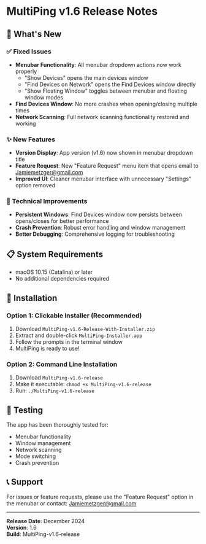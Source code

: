 # MultiPing v1.6 Release Notes

## 🎉 What's New

### ✅ Fixed Issues
- **Menubar Functionality**: All menubar dropdown actions now work properly
  - "Show Devices" opens the main devices window
  - "Find Devices on Network" opens the Find Devices window directly
  - "Show Floating Window" toggles between menubar and floating window modes
- **Find Devices Window**: No more crashes when opening/closing multiple times
- **Network Scanning**: Full network scanning functionality restored and working

### ✨ New Features
- **Version Display**: App version (v1.6) now shown in menubar dropdown title
- **Feature Request**: New "Feature Request" menu item that opens email to Jamiemetzger@gmail.com
- **Improved UI**: Cleaner menubar interface with unnecessary "Settings" option removed

### 🔧 Technical Improvements
- **Persistent Windows**: Find Devices window now persists between opens/closes for better performance
- **Crash Prevention**: Robust error handling and window management
- **Better Debugging**: Comprehensive logging for troubleshooting

## 📋 System Requirements
- macOS 10.15 (Catalina) or later
- No additional dependencies required

## 🚀 Installation

### Option 1: Clickable Installer (Recommended)
1. Download `MultiPing-v1.6-Release-With-Installer.zip`
2. Extract and double-click `MultiPing-Installer.app`
3. Follow the prompts in the terminal window
4. MultiPing is ready to use!

### Option 2: Command Line Installation
1. Download `MultiPing-v1.6-release`
2. Make it executable: `chmod +x MultiPing-v1.6-release`
3. Run: `./MultiPing-v1.6-release`

## 🧪 Testing
The app has been thoroughly tested for:
- Menubar functionality
- Window management
- Network scanning
- Mode switching
- Crash prevention

## 📞 Support
For issues or feature requests, please use the "Feature Request" option in the menubar or contact: Jamiemetzger@gmail.com

---
**Release Date**: December 2024  
**Version**: 1.6  
**Build**: MultiPing-v1.6-release
